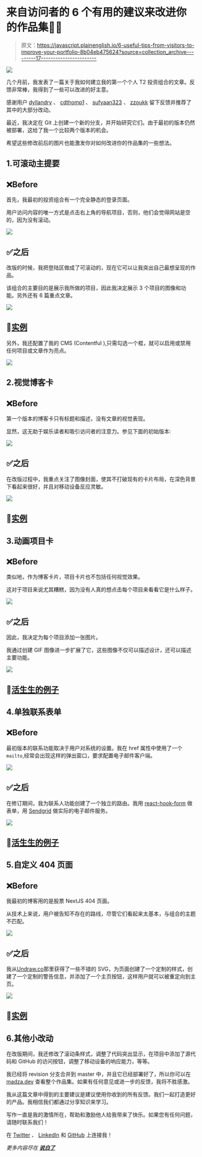 # 来自访问者的 6 个有用的建议来改进你的作品集🌱🚀

> 原文：<https://javascript.plainenglish.io/6-useful-tips-from-visitors-to-improve-your-portfolio-8b04eb475624?source=collection_archive---------17----------------------->

![](img/959583240c48a51388c3b8b7fa2d88b4.png)

几个月前，我发表了一篇关于我如何建立我的第一个个人 T2 投资组合的文章。反馈非常棒，我得到了一些可以改进的好主意。

感谢用户 [dyllandry](https://dev.to/dyllandry) 、 [cdthomp1](https://dev.to/cdthomp1) 、 [sufyaan323](https://dev.to/sufyaan323) 、 [zzoukk](https://dev.to/zzoukk) 留下反馈并推荐了其中的大部分改动。

最近，我决定在 Git 上创建一个新的分支，并开始研究它们。由于最初的版本仍然被部署，这给了我一个比较两个版本的机会。

希望这些修改前后的图片也能激发你对如何改进你的作品集的一些想法。

## 1.可滚动主提要

## ❌Before

首先，我最初的投资组合有一个完全静态的登录页面。

用户访问内容的唯一方式是点击右上角的导航项目，否则，他们会觉得网站是空的，因为没有滚动。

![](img/e9982648489dc041d6360c13d872804b.png)

## ✅之后

改版的时候，我把登陆区做成了可滚动的，现在它可以让我突出自己最想呈现的作品。

该组合的主要目的是展示我所做的项目，因此我决定展示 3 个项目的图像和功能。另外还有 6 篇重点文章。

![](img/28866ba916f0d382d3a00dab3cc32eb0.png)

## 🔗[实例](https://www.madza.dev/)

另外，我还配置了我的 CMS (Contentful ),只需勾选一个框，就可以启用或禁用任何项目或文章作为亮点。

![](img/2f560db3073e6ee81f956ff1d83b4c95.png)

## 2.视觉博客卡

## ❌Before

第一个版本的博客卡只有标题和描述，没有文章的视觉表现。

显然，这无助于娱乐读者和吸引访问者的注意力。参见下面的初始版本:

![](img/fa8e36a7f65e6421e2da74a5c1a1822e.png)

## ✅之后

在改版过程中，我重点关注了图像封面，使其不打破现有的卡片布局，在深色背景下看起来很好，并且对移动设备反应灵敏。

![](img/42dba799245207f2484bcf9f914ae34c.png)

## 🔗[实例](https://www.madza.dev/blog)

## 3.动画项目卡

## ❌Before

类似地，作为博客卡片，项目卡片也不包括任何视觉效果。

这对于项目来说尤其糟糕，因为没有人真的想点击每个项目来看看它是什么样子。

![](img/7691646e9173ae787362ee409e3e31ed.png)

## ✅之后

因此，我决定为每个项目添加一张图片。

我通过创建 GIF 图像进一步扩展了它，这些图像不仅可以描述设计，还可以描述主要功能。

![](img/a3f42645495b7608c68d3eac923536f7.png)

## 🔗[活生生的例子](https://www.madza.dev/code)

## 4.单独联系表单

## ❌Before

最初版本的联系功能取决于用户对系统的设置。我在 href 属性中使用了一个`mailto`,经常会出现这样的弹出窗口，要求配置电子邮件客户端。

![](img/fb0da912dee4186cda18b2b1a428063a.png)

## ✅之后

在修订期间，我为联系人功能创建了一个独立的路由。我用 [react-hook-form](https://react-hook-form.com/) 做表单，用 [Sendgrid](https://sendgrid.com/) 做实际的电子邮件服务。

![](img/5f84634df5579eecfaa4516a6c8c0dd0.png)

## 🔗[活生生的例子](https://www.madza.dev/contact)

## 5.自定义 404 页面

## ❌Before

我最初的博客用的是股票 NextJS 404 页面。

从技术上来说，用户被告知不存在的路线，尽管它们看起来太基本，与组合的主题不匹配。

![](img/768cfff51a40caadb83efd3b0da3ffa6.png)

## ✅之后

我从[Undraw.co](https://undraw.co)那里获得了一些不错的 SVG，为页面创建了一个定制的样式，创建了一个定制的警告信息，并添加了一个主页按钮，这样用户就可以被重定向到主页。

![](img/946f54e353f5ba880d77e54337946f47.png)

## 🔗[实例](https://www.madza.dev/404)

## 6.其他小改动

在改版期间，我还修改了滚动条样式，调整了代码突出显示，在项目中添加了源代码和 GitHub 的访问按钮，调整了移动设备的响应能力，等等。

我已经将 revision 分支合并到 master 中，并且它已经部署好了，所以你可以在 [madza.dev](https://madza.dev) 查看整个作品集。如果有任何意见或进一步的反馈，我将不胜感激。

我从这篇文章中得到的主要建议是建议使用你收到的所有反馈。我们一起打造更好的产品。我相信我们都通过分享知识来学习。

写作一直是我的激情所在，帮助和激励他人给我带来了快乐。如果您有任何问题，请随时联系我们！

在 [Twitter](https://twitter.com/madzadev) 、 [LinkedIn](https://www.linkedin.com/in/madzadev/) 和 [GitHub](https://github.com/madzadev) 上连接我！

*更多内容尽在* [***说白了***](http://plainenglish.io/)